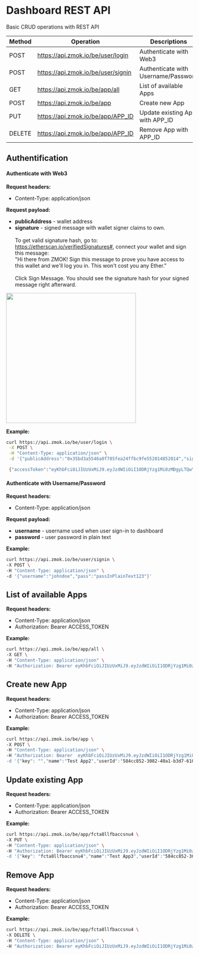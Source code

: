 # Dashboard REST API
Basic CRUD operations with REST API

| Method| Operation|Descriptions|
| ------ |------ |------ |
|POST|https://api.zmok.io/be/user/login| Authenticate with Web3|
|POST|https://api.zmok.io/be/user/signin| Authenticate with Username/Password|
|GET|https://api.zmok.io/be/app/all| List of available Apps|
|POST|https://api.zmok.io/be/app| Create new App|
|PUT|https://api.zmok.io/be/app/APP_ID| Update existing App with APP_ID|
|DELETE|https://api.zmok.io/be/app/APP_ID| Remove App with APP_ID|

## Authentification

#### Authenticate with Web3

**Request headers:**<br/>
- Content-Type: application/json

**Request payload:**<br/>
- **publicAddress** - wallet address<br/>
- **signature** - signed message with wallet signer claims to own.<br/><br/> To get valid signature hash, go to: https://etherscan.io/verifiedSignatures#, connect your wallet and sign this message:<br/> "Hi there from ZMOK! Sign this message to prove you have access to this wallet and we'll log you in. This won't cost you any Ether." <br/><br/>
Click Sign Message. You should see the signature hash for your signed message right afterward.<br/>

<img src="https://raw.githubusercontent.com/zmok-io/zmok-io.github.io/main/docs/assets/sign_message_sample.png" width="350">

**Example:**

```sh
curl https://api.zmok.io/be/user/login \
 -X POST \
 -H "Content-Type: application/json" \
 -d '{"publicAddress":"0x35bd3a5546a0f785fea24ffbc9fe552014852014","signature":"0x3b978ec9f86b2c9e6635615df14a2bc81ed6cf55c7af7e9b65b18da9d1baf2dc719a593e0f0f85e7780a3c96d3ccb0ea6b5d5412b6415070f448e3b22f0b10c81c"}'

 {"accessToken":"eyKhbFciOiJIUzUxMiJ9.eyJzdWIiOiI1ODRjYzg1Mi0zMDgyLTQwYTEtYjNkNy02MTBjZmU2NjliYjkiLCJpYXQiOjE2NTg5MTA1OTgsImV4cCI6MTY1ODkyMDU5OH0.me4XKb3yRa6n8--NThhVSXZ8EhKNMTLfAq1K-jDypcmZP28RhouvH56CPtQmqIvR3GYSZCvH_CyJqRYn4Xt05A","tokenType":"Bearer","userName":"","publicAddress":"0x35bd3a5546a0f785fea24ffbc9fe552014852014","userAvatar":"","userId":"582cc852-2082-40a1-b3d7-610cfe669bb9","userCreated":1614319732381,"userEmail":"","wallet":true}
```

#### Authenticate with Username/Password
**Request headers:**<br/>
- Content-Type: application/json

**Request payload:**<br/>
- **username** - username used when user sign-in to dashboard<br/>
- **password** - user password in plain text

**Example:**

```sh
curl https://api.zmok.io/be/user/signin \
-X POST \
-H "Content-Type: application/json" \
-d '{"username":"johndoe","pass":"passInPlainText123"}'
```

## List of available Apps
**Request headers:**<br/>
- Content-Type: application/json
- Authorization: Bearer ACCESS_TOKEN

**Example:**
```sh
curl https://api.zmok.io/be/app/all \
-X GET \
-H "Content-Type: application/json" \
-H "Authorization: Bearer eyKhbFciOiJIUzUxMiJ9.eyJzdWIiOiI1ODRjYzg1Mi0zMDgyLTQwYTEtYjNkNy02MTBjZmU2NjliYjkiLCJpYXQiOjE2NTg5MTA1OTgsImV4cCI6MTY1ODkyMDU5OH0.me4XKb3yRa6n8--NThhVSXZ8EhKNMTLfAq1K-jDypcmZP28RhouvH56CPtQmqIvR3GYSZCvH_CyJqRYn4Xt05A"
```

## Create new App
**Request headers:**<br/>
- Content-Type: application/json
- Authorization: Bearer ACCESS_TOKEN

**Example:**
```sh
curl https://api.zmok.io/be/app \
-X POST \
-H "Content-Type: application/json" \
-H "Authorization: Bearer  eyKhbFciOiJIUzUxMiJ9.eyJzdWIiOiI1ODRjYzg1Mi0zMDgyLTQwYTEtYjNkNy02MTBjZmU2NjliYjkiLCJpYXQiOjE2NTg5MTA1OTgsImV4cCI6MTY1ODkyMDU5OH0.me4XKb3yRa6n8--NThhVSXZ8EhKNMTLfAq1K-jDypcmZP28RhouvH56CPtQmqIvR3GYSZCvH_CyJqRYn4Xt05A
-d '{"key": "","name":"Test App2","userId":"584cc852-3082-40a1-b3d7-610cfe669bb9","description":"","network":"MAINNET","upstream":"eth","reqPerSecLimit":"10","reqPerMonthLimit":"2000","createdAt":-1,"updatedAt":-1}'"
```

## Update existing App
**Request headers:**<br/>
- Content-Type: application/json
- Authorization: Bearer ACCESS_TOKEN

**Example:**
```sh
curl https://api.zmok.io/be/app/fcta8llfbaccsnu4 \
-X PUT \
-H "Content-Type: application/json" \
-H "Authorization: Bearer eyKhbFciOiJIUzUxMiJ9.eyJzdWIiOiI1ODRjYzg1Mi0zMDgyLTQwYTEtYjNkNy02MTBjZmU2NjliYjkiLCJpYXQiOjE2NTg5MTA1OTgsImV4cCI6MTY1ODkyMDU5OH0.me4XKb3yRa6n8--NThhVSXZ8EhKNMTLfAq1K-jDypcmZP28RhouvH56CPtQmqIvR3GYSZCvH_CyJqRYn4Xt05A \
-d '{"key": "fcta8llfbaccsnu4","name":"Test App3","userId":"584cc852-3082-40a1-b3d7-610cfe669bb9","description":"","network":"MAINNET","upstream":"eth","reqPerSecLimit":"10","reqPerMonthLimit":"2000","createdAt":-1,"updatedAt":-1}'"
```

## Remove App
**Request headers:**<br/>
- Content-Type: application/json
- Authorization: Bearer ACCESS_TOKEN

**Example:**
```sh
curl https://api.zmok.io/be/app/fcta8llfbaccsnu4 \
-X DELETE \
-H "Content-Type: application/json" \
-H "Authorization: Bearer eyKhbFciOiJIUzUxMiJ9.eyJzdWIiOiI1ODRjYzg1Mi0zMDgyLTQwYTEtYjNkNy02MTBjZmU2NjliYjkiLCJpYXQiOjE2NTg5MTA1OTgsImV4cCI6MTY1ODkyMDU5OH0.me4XKb3yRa6n8--NThhVSXZ8EhKNMTLfAq1K-jDypcmZP28RhouvH56CPtQmqIvR3GYSZCvH_CyJqRYn4Xt05A"
```
